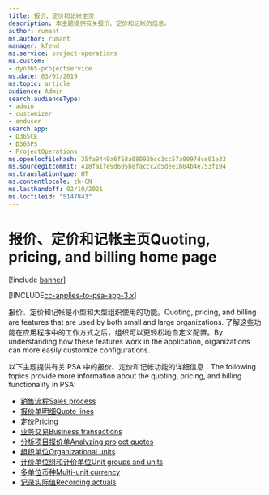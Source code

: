 ```yaml
---
title: 报价、定价和记帐主页
description: 本主题提供有关报价、定价和记帐的信息。
author: rumant
ms.author: rumant
manager: kfend
ms.service: project-operations
ms.custom:
- dyn365-projectservice
ms.date: 03/01/2019
ms.topic: article
audience: Admin
search.audienceType:
- admin
- customizer
- enduser
search.app:
- D365CE
- D365PS
- ProjectOperations
ms.openlocfilehash: 35fa9440a6f58a08092bcc3cc57a9097dce01e33
ms.sourcegitcommit: 418fa1fe9d605b8faccc2d5dee1b04b4e753f194
ms.translationtype: HT
ms.contentlocale: zh-CN
ms.lasthandoff: 02/10/2021
ms.locfileid: "5147843"
---
```

# <a name="quoting-pricing-and-billing-home-page"></a><span data-ttu-id="8a84c-103">报价、定价和记帐主页</span><span class="sxs-lookup"><span data-stu-id="8a84c-103">Quoting, pricing, and billing home page</span></span>

[!include [banner](../includes/psa-now-project-operations.md)]

[!INCLUDE[cc-applies-to-psa-app-3.x](../includes/cc-applies-to-psa-app-3x.md)]

<span data-ttu-id="8a84c-104">报价、定价和记帐是小型和大型组织使用的功能。</span><span class="sxs-lookup"><span data-stu-id="8a84c-104">Quoting, pricing, and billing are features that are used by both small and large organizations.</span></span> <span data-ttu-id="8a84c-105">了解这些功能在应用程序中的工作方式之后，组织可以更轻松地自定义配置。</span><span class="sxs-lookup"><span data-stu-id="8a84c-105">By understanding how these features work in the application, organizations can more easily customize configurations.</span></span>

<span data-ttu-id="8a84c-106">以下主题提供有关 PSA 中的报价、定价和记帐功能的详细信息：</span><span class="sxs-lookup"><span data-stu-id="8a84c-106">The following topics provide more information about the quoting, pricing, and billing functionality in PSA:</span></span>

- [<span data-ttu-id="8a84c-107">销售流程</span><span class="sxs-lookup"><span data-stu-id="8a84c-107">Sales process</span></span>](basic-sales-process.md)
- [<span data-ttu-id="8a84c-108">报价单明细</span><span class="sxs-lookup"><span data-stu-id="8a84c-108">Quote lines</span></span>](basic-quote-lines.md)
- [<span data-ttu-id="8a84c-109">定价</span><span class="sxs-lookup"><span data-stu-id="8a84c-109">Pricing</span></span>](basic-pricing.md)
- [<span data-ttu-id="8a84c-110">业务交易</span><span class="sxs-lookup"><span data-stu-id="8a84c-110">Business transactions</span></span>](basic-business-transactions.md)
- [<span data-ttu-id="8a84c-111">分析项目报价单</span><span class="sxs-lookup"><span data-stu-id="8a84c-111">Analyzing project quotes</span></span>](basic-analyzing-quotes.md)
- [<span data-ttu-id="8a84c-112">组织单位</span><span class="sxs-lookup"><span data-stu-id="8a84c-112">Organizational units</span></span>](advanced-organizational.md)
- [<span data-ttu-id="8a84c-113">计价单位组和计价单位</span><span class="sxs-lookup"><span data-stu-id="8a84c-113">Unit groups and units</span></span>](advanced-units.md)
- [<span data-ttu-id="8a84c-114">多单位币种</span><span class="sxs-lookup"><span data-stu-id="8a84c-114">Multi-unit currency</span></span>](advanced-currency.md)
- [<span data-ttu-id="8a84c-115">记录实际值</span><span class="sxs-lookup"><span data-stu-id="8a84c-115">Recording actuals</span></span>](advanced-actuals.md)
